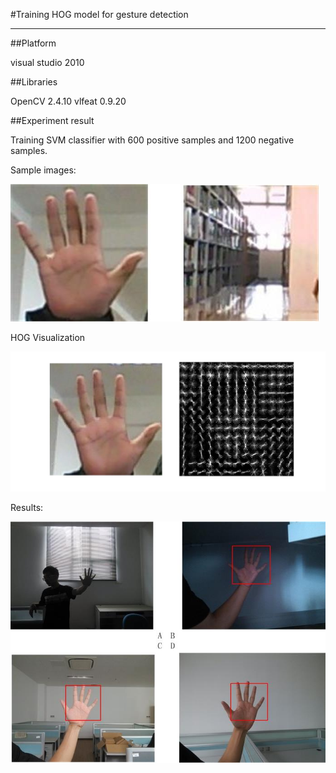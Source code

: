 #Training HOG model for gesture detection

--------------

##Platform

visual studio 2010

##Libraries

OpenCV 2.4.10
vlfeat 0.9.20

##Experiment result

Training SVM classifier with 600 positive samples and 1200 negative samples.

Sample images:

![image](https://github.com/flyingzhao/Gesture-Recognition-HOG/blob/master/hog-visualization/example.jpg)<br>

HOG Visualization

![image](https://github.com/flyingzhao/Gesture-Recognition-HOG/blob/master/hog-visualization/hogvisual.jpg)<br>

Results:

![image](https://github.com/flyingzhao/Gesture-Recognition-HOG/blob/master/hog-visualization/result.jpg)<br>

